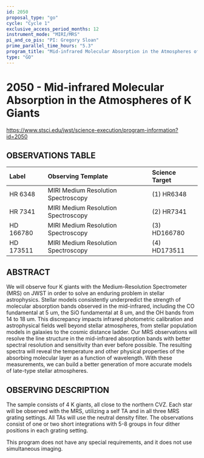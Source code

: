 ```yaml
---
id: 2050
proposal_type: "go"
cycle: "Cycle 1"
exclusive_access_period_months: 12
instrument_mode: "MIRI/MRS"
pi_and_co_pis: "PI: Gregory Sloan"
prime_parallel_time_hours: "5.3"
program_title: "Mid-infrared Molecular Absorption in the Atmospheres of K Giants"
type: "GO"
---
```

# 2050 - Mid-infrared Molecular Absorption in the Atmospheres of K Giants
https://www.stsci.edu/jwst/science-execution/program-information?id=2050
## OBSERVATIONS TABLE
| Label      | Observing Template                  | Science Target |
| :--------- | :---------------------------------- | :------------- |
| HR 6348    | MIRI Medium Resolution Spectroscopy | (1) HR6348     |
| HR 7341    | MIRI Medium Resolution Spectroscopy | (2) HR7341     |
| HD 166780  | MIRI Medium Resolution Spectroscopy | (3) HD166780   |
| HD 173511  | MIRI Medium Resolution Spectroscopy | (4) HD173511   |

## ABSTRACT

We will observe four K giants with the Medium-Resolution Spectrometer (MRS) on JWST in order to solve an enduring problem in stellar astrophysics. Stellar models consistently underpredict the strength of molecular absorption bands observed in the mid-infrared, including the CO fundamental at 5 um, the SiO fundamental at 8 um, and the OH bands from 14 to 18 um. This discrepancy impacts infrared photometric calibration and astrophysical fields well beyond stellar atmospheres, from stellar population models in galaxies to the cosmic distance ladder. Our MRS observations will resolve the line structure in the mid-infrared absorption bands with better spectral resolution and sensitivity than ever before possible. The resulting spectra will reveal the temperature and other physical properties of the absorbing molecular layer as a function of wavelength. With these measurements, we can build a better generation of more accurate models of late-type stellar atmospheres.

## OBSERVING DESCRIPTION

The sample consists of 4 K giants, all close to the northern CVZ. Each star will be observed with the MRS, utilizing a self TA and in all three MRS grating settings. All TAs will use the neutral density filter. The observations consist of one or two short integrations with 5-8 groups in four dither positions in each grating setting.

This program does not have any special requirements, and it does not use simultaneous imaging.